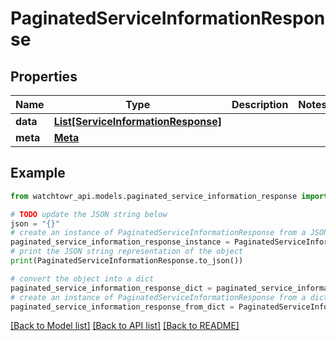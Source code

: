 # PaginatedServiceInformationResponse


## Properties

Name | Type | Description | Notes
------------ | ------------- | ------------- | -------------
**data** | [**List[ServiceInformationResponse]**](ServiceInformationResponse.md) |  | 
**meta** | [**Meta**](Meta.md) |  | 

## Example

```python
from watchtowr_api.models.paginated_service_information_response import PaginatedServiceInformationResponse

# TODO update the JSON string below
json = "{}"
# create an instance of PaginatedServiceInformationResponse from a JSON string
paginated_service_information_response_instance = PaginatedServiceInformationResponse.from_json(json)
# print the JSON string representation of the object
print(PaginatedServiceInformationResponse.to_json())

# convert the object into a dict
paginated_service_information_response_dict = paginated_service_information_response_instance.to_dict()
# create an instance of PaginatedServiceInformationResponse from a dict
paginated_service_information_response_from_dict = PaginatedServiceInformationResponse.from_dict(paginated_service_information_response_dict)
```
[[Back to Model list]](../README.md#documentation-for-models) [[Back to API list]](../README.md#documentation-for-api-endpoints) [[Back to README]](../README.md)


